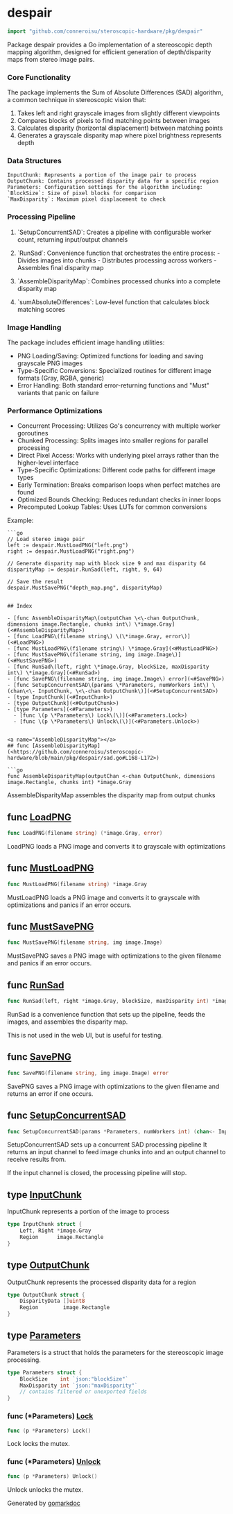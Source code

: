 <!-- gomarkdoc:embed:start -->

<!-- Code generated by gomarkdoc. DO NOT EDIT -->

# despair

```go
import "github.com/conneroisu/steroscopic-hardware/pkg/despair"
```

Package despair provides a Go implementation of a stereoscopic depth mapping algorithm, designed for efficient generation of depth/disparity maps from stereo image pairs.

### Core Functionality

The package implements the Sum of Absolute Differences \(SAD\) algorithm, a common technique in stereoscopic vision that:

1. Takes left and right grayscale images from slightly different viewpoints
2. Compares blocks of pixels to find matching points between images
3. Calculates disparity \(horizontal displacement\) between matching points
4. Generates a grayscale disparity map where pixel brightness represents depth

### Data Structures

```
InputChunk: Represents a portion of the image pair to process
OutputChunk: Contains processed disparity data for a specific region
Parameters: Configuration settings for the algorithm including:
`BlockSize`: Size of pixel blocks for comparison
`MaxDisparity`: Maximum pixel displacement to check
```

### Processing Pipeline

1. \`SetupConcurrentSAD\`: Creates a pipeline with configurable worker count, returning input/output channels

2. \`RunSad\`: Convenience function that orchestrates the entire process: \- Divides images into chunks \- Distributes processing across workers \- Assembles final disparity map

3. \`AssembleDisparityMap\`: Combines processed chunks into a complete disparity map

4. \`sumAbsoluteDifferences\`: Low\-level function that calculates block matching scores

### Image Handling

The package includes efficient image handling utilities:

- PNG Loading/Saving: Optimized functions for loading and saving grayscale PNG images
- Type\-Specific Conversions: Specialized routines for different image formats \(Gray, RGBA, generic\)
- Error Handling: Both standard error\-returning functions and "Must" variants that panic on failure

### Performance Optimizations

- Concurrent Processing: Utilizes Go's concurrency with multiple worker goroutines
- Chunked Processing: Splits images into smaller regions for parallel processing
- Direct Pixel Access: Works with underlying pixel arrays rather than the higher\-level interface
- Type\-Specific Optimizations: Different code paths for different image types
- Early Termination: Breaks comparison loops when perfect matches are found
- Optimized Bounds Checking: Reduces redundant checks in inner loops
- Precomputed Lookup Tables: Uses LUTs for common conversions

Example:

```
```go
// Load stereo image pair
left := despair.MustLoadPNG("left.png")
right := despair.MustLoadPNG("right.png")

// Generate disparity map with block size 9 and max disparity 64
disparityMap := despair.RunSad(left, right, 9, 64)

// Save the result
despair.MustSavePNG("depth_map.png", disparityMap)
```
```

## Index

- [func AssembleDisparityMap\(outputChan \<\-chan OutputChunk, dimensions image.Rectangle, chunks int\) \*image.Gray](<#AssembleDisparityMap>)
- [func LoadPNG\(filename string\) \(\*image.Gray, error\)](<#LoadPNG>)
- [func MustLoadPNG\(filename string\) \*image.Gray](<#MustLoadPNG>)
- [func MustSavePNG\(filename string, img image.Image\)](<#MustSavePNG>)
- [func RunSad\(left, right \*image.Gray, blockSize, maxDisparity int\) \*image.Gray](<#RunSad>)
- [func SavePNG\(filename string, img image.Image\) error](<#SavePNG>)
- [func SetupConcurrentSAD\(params \*Parameters, numWorkers int\) \(chan\<\- InputChunk, \<\-chan OutputChunk\)](<#SetupConcurrentSAD>)
- [type InputChunk](<#InputChunk>)
- [type OutputChunk](<#OutputChunk>)
- [type Parameters](<#Parameters>)
  - [func \(p \*Parameters\) Lock\(\)](<#Parameters.Lock>)
  - [func \(p \*Parameters\) Unlock\(\)](<#Parameters.Unlock>)


<a name="AssembleDisparityMap"></a>
## func [AssembleDisparityMap](<https://github.com/conneroisu/steroscopic-hardware/blob/main/pkg/despair/sad.go#L168-L172>)

```go
func AssembleDisparityMap(outputChan <-chan OutputChunk, dimensions image.Rectangle, chunks int) *image.Gray
```

AssembleDisparityMap assembles the disparity map from output chunks

<a name="LoadPNG"></a>
## func [LoadPNG](<https://github.com/conneroisu/steroscopic-hardware/blob/main/pkg/despair/png.go#L10>)

```go
func LoadPNG(filename string) (*image.Gray, error)
```

LoadPNG loads a PNG image and converts it to grayscale with optimizations

<a name="MustLoadPNG"></a>
## func [MustLoadPNG](<https://github.com/conneroisu/steroscopic-hardware/blob/main/pkg/despair/png.go#L44>)

```go
func MustLoadPNG(filename string) *image.Gray
```

MustLoadPNG loads a PNG image and converts it to grayscale with optimizations and panics if an error occurs.

<a name="MustSavePNG"></a>
## func [MustSavePNG](<https://github.com/conneroisu/steroscopic-hardware/blob/main/pkg/despair/png.go#L68>)

```go
func MustSavePNG(filename string, img image.Image)
```

MustSavePNG saves a PNG image with optimizations to the given filename and panics if an error occurs.

<a name="RunSad"></a>
## func [RunSad](<https://github.com/conneroisu/steroscopic-hardware/blob/main/pkg/despair/sad.go#L116-L119>)

```go
func RunSad(left, right *image.Gray, blockSize, maxDisparity int) *image.Gray
```

RunSad is a convenience function that sets up the pipeline, feeds the images, and assembles the disparity map.

This is not used in the web UI, but is useful for testing.

<a name="SavePNG"></a>
## func [SavePNG](<https://github.com/conneroisu/steroscopic-hardware/blob/main/pkg/despair/png.go#L54>)

```go
func SavePNG(filename string, img image.Image) error
```

SavePNG saves a PNG image with optimizations to the given filename and returns an error if one occurs.

<a name="SetupConcurrentSAD"></a>
## func [SetupConcurrentSAD](<https://github.com/conneroisu/steroscopic-hardware/blob/main/pkg/despair/sad.go#L28-L31>)

```go
func SetupConcurrentSAD(params *Parameters, numWorkers int) (chan<- InputChunk, <-chan OutputChunk)
```

SetupConcurrentSAD sets up a concurrent SAD processing pipeline It returns an input channel to feed image chunks into and an output channel to receive results from.

If the input channel is closed, the processing pipeline will stop.

<a name="InputChunk"></a>
## type [InputChunk](<https://github.com/conneroisu/steroscopic-hardware/blob/main/pkg/despair/sad.go#L12-L15>)

InputChunk represents a portion of the image to process

```go
type InputChunk struct {
    Left, Right *image.Gray
    Region      image.Rectangle
}
```

<a name="OutputChunk"></a>
## type [OutputChunk](<https://github.com/conneroisu/steroscopic-hardware/blob/main/pkg/despair/sad.go#L18-L21>)

OutputChunk represents the processed disparity data for a region

```go
type OutputChunk struct {
    DisparityData []uint8
    Region        image.Rectangle
}
```

<a name="Parameters"></a>
## type [Parameters](<https://github.com/conneroisu/steroscopic-hardware/blob/main/pkg/despair/params.go#L9-L13>)

Parameters is a struct that holds the parameters for the stereoscopic image processing.

```go
type Parameters struct {
    BlockSize    int `json:"blockSize"`
    MaxDisparity int `json:"maxDisparity"`
    // contains filtered or unexported fields
}
```

<a name="Parameters.Lock"></a>
### func \(\*Parameters\) [Lock](<https://github.com/conneroisu/steroscopic-hardware/blob/main/pkg/despair/params.go#L16>)

```go
func (p *Parameters) Lock()
```

Lock locks the mutex.

<a name="Parameters.Unlock"></a>
### func \(\*Parameters\) [Unlock](<https://github.com/conneroisu/steroscopic-hardware/blob/main/pkg/despair/params.go#L19>)

```go
func (p *Parameters) Unlock()
```

Unlock unlocks the mutex.

Generated by [gomarkdoc](<https://github.com/princjef/gomarkdoc>)


<!-- gomarkdoc:embed:end -->

